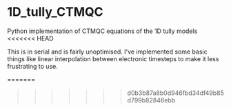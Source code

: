 # 1D_tully_CTMQC
Python implementation of CTMQC equations  of the 1D tully models
<<<<<<< HEAD

This is in serial and is fairly unoptimised. I've implemented some basic things like linear interpolation between electronic timesteps to make it less frustrating to use.

=======
>>>>>>> d0b3b87a8b0d946fbd34df49b85d799b82846ebb
